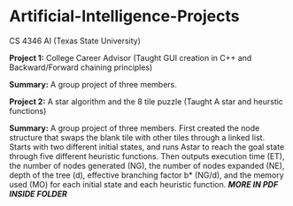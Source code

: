 # Artificial-Intelligence-Projects
CS 4346 AI (Texas State University)

**Project 1:** College Career Advisor (Taught GUI creation in C++ and Backward/Forward chaining principles)

**Summary:** A group project of three members. 

**Project 2:** A star algorithm and the 8 tile puzzle (Taught A star and heurstic functions)

**Summary:** A group project of three members. First created the node structure that swaps the blank tile with other tiles through
a linked list. Starts with two different initial states, and runs Astar to  reach the goal state through five different heuristic 
functions. Then outputs execution time (ET), the number of nodes generated (NG), the number of nodes expanded (NE), depth of the 
tree (d), effective branching factor b* (NG/d), and the memory used (MO) for each initial state and each heuristic function.
***MORE IN PDF INSIDE FOLDER***
